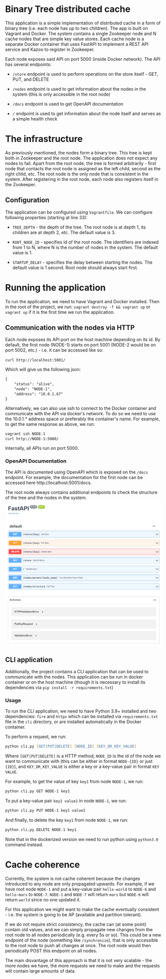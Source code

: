 # Binary Tree distributed cache

This application is a simple implementation of distributed cache in a form of binary tree (i.e. each node has up to two children).
The app is built on Vagrant and Docker. The system contains a single Zookeeper node and N cache nodes that are simple key value
stores. Each cache node is a separate Docker container that uses FastAPI to implement a REST API service and Kazoo to register in Zookeeper.

Each node exposes said API on port 5000 (inside Docker network). The API has several
endpoints:

- `/store` endpoint is used to perform operations on the store itself - GET, PUT, and DELETE

- `/nodes` endpoint is used to get information about the nodes in the system (this is only accessible in the root node)

- `/docs` endpoint is used to get OpenAPI documentation

- `/` endpoint is used to get information about the node itself and serves as a simple health check

# The infrastructure

As previously mentioned, the nodes form a binary tree. This
tree is kept both in Zookeeper and the root node. The application does not expect any nodes to fail. Apart from
the root node, the tree is formed arbitrarily - first node
that contacts the root node is assigned as the left child,
second as the right child, etc. The root node is the only node
that is consistent in the system. After registering in the root node, each node also registers itself in the Zookeeper.

## Configuration

The application can be configured using `Vagrantfile`. We can configure following properties (starting at line 33):

- `TREE_DEPTH` - the depth of the tree. The root node is at depth 1, its children are at depth 2, etc. The default value is 3.

- `ROOT_NODE_ID` - specifies id of the root node. The identifiers are indexed from 1 to N, where N is the number of nodes in the system. The default value is 1.

- `STARTUP_DELAY` - specifies the delay between starting the nodes. The default value is 1 second. Root node should always start first.

# Running the application

To run the application, we need to have Vagrant and Docker installed. Then in the root of the project, we run:
`vagrant destroy -f && vagrant up` or `vagrant up` if it is the first time we run the application.

## Communication with the nodes via HTTP

Each node exposes its API port on the host machine depending on
its id. By default, the first node (NODE-1) starts on port 5001 (NODE-2 would be on port 5002, etc.) - i.e. it can be accessed like so:

`curl http://localhost:5001/`

Which will give us the following json:
```
{
    "status": "alive",
    "node": "NODE-1",
    "address": "10.0.1.67"
}
```

Alternatively, we can also use ssh to connect to the Docker container and
communicate with the API via docker's network. To do so we need
to use the 10.0.1.* address space or preferably the container's name. For example, to get the same response as above, we run:

```
vagrant ssh NODE-1
curl http://NODE-1:5000/
```

Internally, all APIs run on port 5000.

### OpenAPI Documentation

The API is documented using OpenAPI which is exposed on the
`/docs` endpoint. For example, the documentation for the first node can be accessed here http://localhost:5001/docs.

The root node always contains additional endpoints to check the structure of the tree and the nodes in the system.
![](openapi.png)


## CLI application

Additionally, the project contains a CLI application that can be 
used to communicate with the nodes. This application can be run
in docker container or on the host machine (though it is necessary to install its dependencies via `pip install -r requirements.txt`)

### Usage

To run the CLI application, we need to have Python 3.9+ installed and two dependencies: `fire` and `httpx` which can
be installed via `requirements.txt` file in the `cli` directory, or are installed automatically in the Docker container.

To perform a request, we run:

```zsh
python cli.py [GET|PUT|DELETE] [NODE_ID] [KEY_OR_KEY_VALUE]
```

Where `[GET|PUT|DELETE]` is a HTTP method, `NODE_ID` is the id of the node we want to communicate with (this can be either in format `NODE-{ID}` or just `{ID}`), and `KEY_OR_KEY_VALUE` is either a key or a key-value pair in format `KEY VALUE`.

For example, to get the value of key `key1` from node `NODE-1`, we run:

```zsh
python cli.py GET NODE-1 key1
```

To put a key-value pair `key1 value1` in node `NODE-1`, we run:

```zsh
python cli.py PUT NODE-1 key1 value1
```

And finally, to delete the key `key1` from node `NODE-1`, we run:

```zsh
python cli.py DELETE NODE-1 key1
```

Note that in the dockerized version we need to run python using `python3.9` command instead.

# Cache coherence

Currently, the system is not cache coherent because the changes introduced to any node are
only propagated upwards. 
For example, if we have root node `NODE-1` and put a key-value pair `hello-world` to `NODE-6` and `hello-mars` to `NODE-7`. `NODE-1` and `NODE-7` will return `mars` but `NODE-6` will return `world` since no one updated it.

For this application we might want to make the cache eventually consistent - i.e. the system is going to be AP (available and partition tolerant). 

If we do not require strict consistency, the cache can (at some point) contain old values, and we can simply propagate new
changes from the root node to all nodes periodically (e.g. every 5s or so). This could be a new endpoint of the node (something like `/synchronize`), that is only accessible to the root node to push all changes at once. The root node would
then periodically POST this endpoint on all nodes. 

The main disvantage of this approach is that it is not very scalable - the more nodes we have, the more requests we need to make and the requests will contain large amounts of data.

